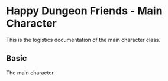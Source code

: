 # Happy Dungeon Friends - Main Character

This is the logistics documentation of the main character class. 

## Basic 

The main character 